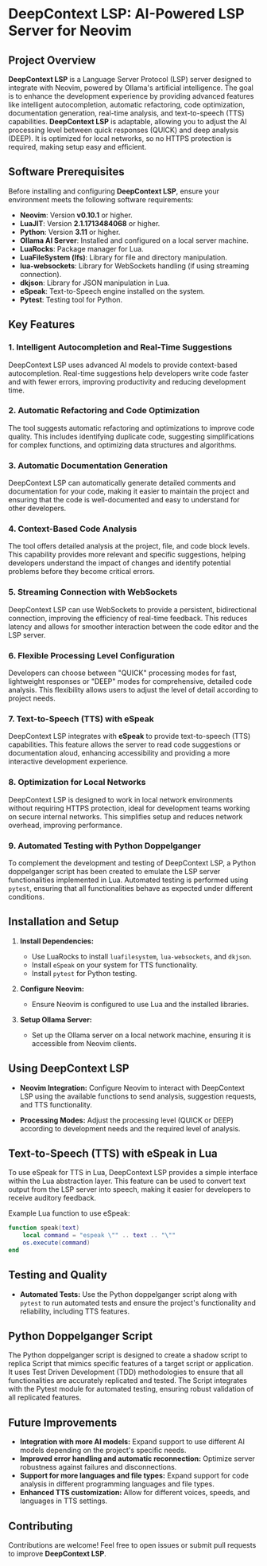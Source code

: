 # DeepContext LSP: AI-Powered LSP Server for Neovim

## Project Overview

**DeepContext LSP** is a Language Server Protocol (LSP) server designed to integrate with Neovim, powered by Ollama's artificial intelligence. The goal is to enhance the development experience by providing advanced features like intelligent autocompletion, automatic refactoring, code optimization, documentation generation, real-time analysis, and text-to-speech (TTS) capabilities. **DeepContext LSP** is adaptable, allowing you to adjust the AI processing level between quick responses (QUICK) and deep analysis (DEEP). It is optimized for local networks, so no HTTPS protection is required, making setup easy and efficient.

## Software Prerequisites

Before installing and configuring **DeepContext LSP**, ensure your environment meets the following software requirements:

- **Neovim**: Version **v0.10.1** or higher.
- **LuaJIT**: Version **2.1.1713484068** or higher.
- **Python**: Version **3.11** or higher.
- **Ollama AI Server**: Installed and configured on a local server machine.
- **LuaRocks**: Package manager for Lua.
- **LuaFileSystem (lfs)**: Library for file and directory manipulation.
- **lua-websockets**: Library for WebSockets handling (if using streaming connection).
- **dkjson**: Library for JSON manipulation in Lua.
- **eSpeak**: Text-to-Speech engine installed on the system.
- **Pytest**: Testing tool for Python.

## Key Features

### 1. Intelligent Autocompletion and Real-Time Suggestions

DeepContext LSP uses advanced AI models to provide context-based autocompletion. Real-time suggestions help developers write code faster and with fewer errors, improving productivity and reducing development time.

### 2. Automatic Refactoring and Code Optimization

The tool suggests automatic refactoring and optimizations to improve code quality. This includes identifying duplicate code, suggesting simplifications for complex functions, and optimizing data structures and algorithms.

### 3. Automatic Documentation Generation

DeepContext LSP can automatically generate detailed comments and documentation for your code, making it easier to maintain the project and ensuring that the code is well-documented and easy to understand for other developers.

### 4. Context-Based Code Analysis

The tool offers detailed analysis at the project, file, and code block levels. This capability provides more relevant and specific suggestions, helping developers understand the impact of changes and identify potential problems before they become critical errors.

### 5. Streaming Connection with WebSockets

DeepContext LSP can use WebSockets to provide a persistent, bidirectional connection, improving the efficiency of real-time feedback. This reduces latency and allows for smoother interaction between the code editor and the LSP server.

### 6. Flexible Processing Level Configuration

Developers can choose between "QUICK" processing modes for fast, lightweight responses or "DEEP" modes for comprehensive, detailed code analysis. This flexibility allows users to adjust the level of detail according to project needs.

### 7. Text-to-Speech (TTS) with eSpeak

DeepContext LSP integrates with **eSpeak** to provide text-to-speech (TTS) capabilities. This feature allows the server to read code suggestions or documentation aloud, enhancing accessibility and providing a more interactive development experience.

### 8. Optimization for Local Networks

DeepContext LSP is designed to work in local network environments without requiring HTTPS protection, ideal for development teams working on secure internal networks. This simplifies setup and reduces network overhead, improving performance.

### 9. Automated Testing with Python Doppelganger

To complement the development and testing of DeepContext LSP, a Python doppelganger script has been created to emulate the LSP server functionalities implemented in Lua. Automated testing is performed using `pytest`, ensuring that all functionalities behave as expected under different conditions.

## Installation and Setup

1. **Install Dependencies:**
   - Use LuaRocks to install `luafilesystem`, `lua-websockets`, and `dkjson`.
   - Install `eSpeak` on your system for TTS functionality.
   - Install `pytest` for Python testing.

2. **Configure Neovim:**
   - Ensure Neovim is configured to use Lua and the installed libraries.

3. **Setup Ollama Server:**
   - Set up the Ollama server on a local network machine, ensuring it is accessible from Neovim clients.

## Using DeepContext LSP

- **Neovim Integration:** 
  Configure Neovim to interact with DeepContext LSP using the available functions to send analysis, suggestion requests, and TTS functionality.

- **Processing Modes:** 
  Adjust the processing level (QUICK or DEEP) according to development needs and the required level of analysis.

## Text-to-Speech (TTS) with eSpeak in Lua

To use eSpeak for TTS in Lua, DeepContext LSP provides a simple interface within the Lua abstraction layer. This feature can be used to convert text output from the LSP server into speech, making it easier for developers to receive auditory feedback.

Example Lua function to use eSpeak:

```lua
function speak(text)
    local command = "espeak \"" .. text .. "\""
    os.execute(command)
end
```

## Testing and Quality

- **Automated Tests:** 
  Use the Python doppelganger script along with `pytest` to run automated tests and ensure the project's functionality and reliability, including TTS features.

## Python Doppelganger Script

The Python doppelganger script is designed to create a shadow script to replica Script that mimics specific features of a target script or application.
It uses Test Driven Development (TDD) methodologies to ensure that all functionalities are accurately replicated and tested.
The Script integrates with the Pytest module for automated testing, ensuring robust validation of all replicated features.

## Future Improvements

- **Integration with more AI models:** Expand support to use different AI models depending on the project's specific needs.
- **Improved error handling and automatic reconnection:** Optimize server robustness against failures and disconnections.
- **Support for more languages and file types:** Expand support for code analysis in different programming languages and file types.
- **Enhanced TTS customization:** Allow for different voices, speeds, and languages in TTS settings.

## Contributing

Contributions are welcome! Feel free to open issues or submit pull requests to improve **DeepContext LSP**.

